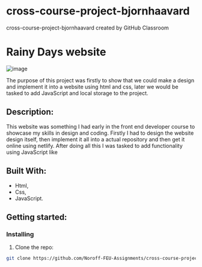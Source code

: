 # cross-course-project-bjornhaavard
cross-course-project-bjornhaavard created by GitHub Classroom

# Rainy Days website

![image](https://github.com/Noroff-FEU-Assignments/cross-course-project-bjornhaavard/assets/94046432/76ab0f77-3b5a-4dab-82f4-2761ccdd002d)

The purpose of this project was firstly to show that we could make a design and implement it into a website using html and css, later we would be tasked to add JavaScript and local storage to the project.

## Description:

This website was something I had early in the front end developer course to showcase my skills in design and coding. Firstly I had to design the website design itself, then implement it all into a actual repository and then get it online using netlify. After doing all this I was tasked to add functionality using JavaScript like 

## Built With:

- Html,
- Css,
- JavaScript.

## Getting started:

### Installing

1. Clone the repo:

```bash
git clone https://github.com/Noroff-FEU-Assignments/cross-course-project-bjornhaavard
```
